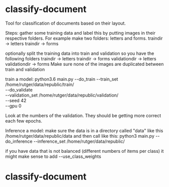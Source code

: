 # classify-document
Tool for classification of documents based on their layout.

Steps:
gather some training data and label this by putting images in their respective folders. For example make two folders: letters and forms.
traindir -> letters
traindir -> forms

optionally split the training data into train and validation so you have the following folders
traindir -> letters
traindir -> forms
validationdir -> letters
validationdir -> forms
Make sure none of the images are duplicated between train and validation


train a model:
python3.6 main.py --do_train --train_set /home/rutger/data/republic/train/ \
 --do_validate \
 --validation_set /home/rutger/data/republic/validation/ \
 --seed 42 \
 --gpu 0

Look at the numbers of the validation. They should be getting more correct each few epochs.


Inference a model:
make sure the data is in a directory called "data" like this
/home/rutger/data/republic/data
and then call like this:
python3 main.py --do_inference --inference_set /home/rutger/data/republic/


if you have data that is not balanced (different numbers of items per class) it might make sense to add 
--use_class_weights

# classify-document
